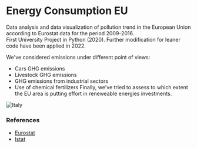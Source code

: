 # Energy Consumption EU
Data analysis and data visualization of pollution trend in the European Union according to Eurostat data for the period 2009-2016.  
First University Project in Python (2020). Further modification for leaner code have been applied in 2022.  

We've considered emissions under different point of views:
* Cars GHG emissions
* Livestock GHG emissions
* GHG emissions from industrial sectors
* Use of chemical fertilizers
Finally, we've tried to assess to which extent the EU area is putting effort in reneweable energies investments.

![Italy](https://user-images.githubusercontent.com/61026948/198282429-69c995c4-35b2-42ff-b9ec-66f527f125ee.jpg)




### References
* [Eurostat](https://ec.europa.eu/eurostat/data/database)
* [Istat](https://www.istat.it/)
